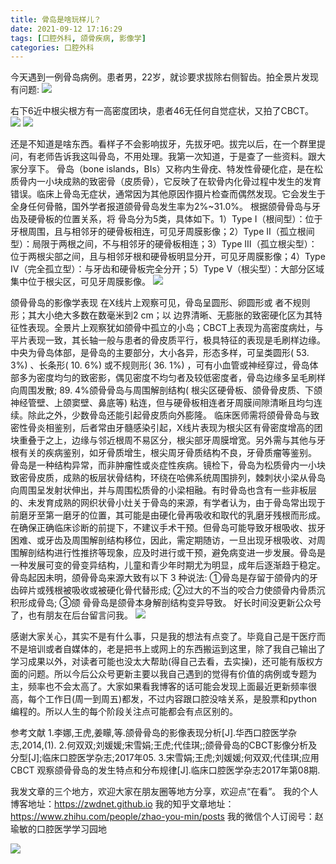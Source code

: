 ```yaml
---
title: 骨岛是啥玩样儿？
date: 2021-09-12 17:16:29
tags: [口腔外科, 颌骨疾病, 影像学]
categories: 口腔外科
---
```

今天遇到一例骨岛病例。患者男，22岁，就诊要求拔除右侧智齿。拍全景片发现有问题:
![](https://zymblog-1258069789.cos.ap-chengdu.myqcloud.com/blog0265-gudao/01.jpg)

右下6近中根尖根方有一高密度团块，患者46无任何自觉症状，又拍了CBCT。
![](https://zymblog-1258069789.cos.ap-chengdu.myqcloud.com/blog0265-gudao/02.gif)
![](https://zymblog-1258069789.cos.ap-chengdu.myqcloud.com/blog0265-gudao/03.gif)


还是不知道是啥东西。看样子不会影响拔牙，先拔牙吧。拔完以后，在一个群里提问，有老师告诉我这叫骨岛，不用处理。我第一次知道，于是查了一些资料。跟大家分享下。
骨岛（bone islands，BIs）又称内生骨疣、特发性骨硬化症，是在松质骨内一小块成熟的致密骨（皮质骨），它反映了在软骨内化骨过程中发生的发育错误。临床上骨岛无症状，通常因为其他原因作摄片检查而偶然发现。它会发生于全身任何骨骼，国外学者报道颌骨骨岛发生率为2%~31.0%。
根据颌骨骨岛与牙齿及硬骨板的位置关系，将 骨岛分为5类，具体如下。1）Type Ⅰ（根间型）：位于牙根周围，且与相邻牙的硬骨板相连，可见牙周膜影像；2）Type Ⅱ（孤立根间型）：局限于两根之间，不与相邻牙的硬骨板相连；3）Type Ⅲ（孤立根尖型）：位于两根尖部之间，且与相邻牙根和硬骨板明显分开，可见牙周膜影像；4）Type Ⅳ（完全孤立型）：与牙齿和硬骨板完全分开；5）Type Ⅴ（根尖型）：大部分区域集中位于根尖区，可见牙周膜影像。
![](https://zymblog-1258069789.cos.ap-chengdu.myqcloud.com/blog0265-gudao/04.jpg)

颌骨骨岛的影像学表现
在X线片上观察可见，骨岛呈圆形、卵圆形或
者不规则形；其大小绝大多数在数毫米到2 cm；以 边界清晰、无膨胀的致密硬化区为其特征性表现。全景片上观察犹如颌骨中孤立的小岛；CBCT上表现为高密度病灶，与平片表现一致，其长轴一般与患者的骨皮质平行，极具特征的表现是毛刷样边缘。中央为骨岛体部，是骨岛的主要部分，大小各异，形态多样，可呈类圆形( 53. 3%) 、长条形( 10. 6%) 或不规则形( 36. 1%) ，可有小血管或神经穿过，骨岛体部多为密度均匀的致密影，偶见密度不均匀者及较低密度者，骨岛边缘多呈毛刷样向周围发散; 89. 4%颌骨骨岛与周围解剖结构( 根尖区硬骨板、颌骨骨皮质、下颌神经管壁、上颌窦壁、鼻底等) 粘连，但与硬骨板相连者牙周膜间隙清晰且均匀连续。除此之外，少数骨岛还能引起骨皮质向外膨隆。
临床医师需将颌骨骨岛与致密性骨炎相鉴别，后者常由牙髓感染引起，X线片表现为根尖区有骨密度增高的团块重叠于之上，边缘与邻近根周不易区分，根尖部牙周膜增宽。另外需与其他与牙根有关的疾病鉴别，如牙骨质增生，根尖周牙骨质结构不良，牙骨质瘤等鉴别。
骨岛是一种结构异常，而非肿瘤性或炎症性疾病。镜检下，骨岛为松质骨内一小块致密骨皮质，成熟的板层状骨结构，环绕在哈佛系统周围排列，棘刺状小梁从骨岛向周围呈发射状伸出，并与周围松质骨的小梁相融。有时骨岛也含有一些非板层的、未发育成熟的网织状骨小灶关于骨岛的来源，有学者认为，由于骨岛常出现于前磨牙至第一磨牙的位置，其可能是由硬化骨再吸收和取代的乳磨牙残根而形成。
在确保正确临床诊断的前提下，不建议手术干预。但骨岛可能导致牙根吸收、拔牙困难、或牙齿及周围解剖结构移位，因此，需定期随访，一旦出现牙根吸收、对周围解剖结构进行性推挤等现象，应及时进行或干预，避免病变进一步发展。骨岛是一种发展可变的骨变异结构，儿童和青少年时期尤为明显，成年后逐渐趋于稳定。
骨岛起因未明，颌骨骨岛来源大致有以下 3 种说法: ①骨岛是存留于颌骨内的牙齿碎片或残根被吸收或被硬化骨代替形成; ②过大的不当的咬合力使颌骨内骨质沉积形成骨岛; ③颌
骨骨岛是颌骨本身解剖结构变异导致。
好长时间没更新公众号了，也有朋友在后台留言问我。
![](https://zymblog-1258069789.cos.ap-chengdu.myqcloud.com/blog0265-gudao/05.jpg)

感谢大家关心，其实不是有什么事，只是我的想法有点变了。毕竟自己是干医疗而不是培训或者自媒体的，老是把书上或网上的东西搬运到这里，除了我自己输出了学习成果以外，对读者可能也没太大帮助(得自己去看，去实操)，还可能有版权方面的问题。所以今后公众号更新主要以我自己遇到的觉得有价值的病例或专题为主，频率也不会太高了。大家如果看我博客的话可能会发现上面最近更新频率很高，每个工作日(周一到周五)都发，不过内容跟口腔没啥关系，是股票和python编程的。所以人生的每个阶段关注点可能都会有点区别的。


参考文献
1.李娜,王虎,姜矇,等.颌骨骨岛的影像表现分析[J].华西口腔医学杂志,2014,(1).
2.何双双;刘媛媛;宋雪娟;王虎;代佳琪;;颌骨骨岛的CBCT影像分析及分型[J];临床口腔医学杂志;2017年05.
3.宋雪娟;王虎;刘媛媛;何双双;代佳琪;应用 CBCT 观察颌骨骨岛的发生特点和分布规律[J].临床口腔医学杂志2017年第08期.










我发文章的三个地方，欢迎大家在朋友圈等地方分享，欢迎点“在看”。
我的个人博客地址：https://zwdnet.github.io
我的知乎文章地址： https://www.zhihu.com/people/zhao-you-min/posts
我的微信个人订阅号：赵瑜敏的口腔医学学习园地








![](https://zymblog-1258069789.cos.ap-chengdu.myqcloud.com/other/wx.jpg)